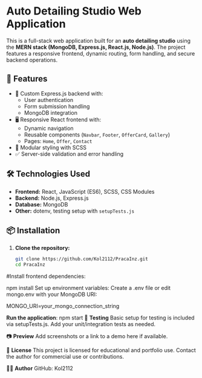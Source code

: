 # Auto Detailing Studio Web Application

This is a full-stack web application built for an **auto detailing studio** using the **MERN stack (MongoDB, Express.js, React.js, Node.js)**. The project features a responsive frontend, dynamic routing, form handling, and secure backend operations.

## 🚀 Features

- 🔧 Custom Express.js backend with:
  - User authentication
  - Form submission handling
  - MongoDB integration
- 🖥️ Responsive React frontend with:
  - Dynamic navigation
  - Reusable components (`Navbar`, `Footer`, `OfferCard`, `Gallery`)
  - Pages: `Home`, `Offer`, `Contact`
- 🎨 Modular styling with SCSS
- ✅ Server-side validation and error handling

## 🛠️ Technologies Used

- **Frontend:** React, JavaScript (ES6), SCSS, CSS Modules
- **Backend:** Node.js, Express.js
- **Database:** MongoDB
- **Other:** dotenv, testing setup with `setupTests.js`

## 📦 Installation

1. **Clone the repository:**
   ```bash
   git clone https://github.com/Kol2112/PracaInz.git
   cd PracaInz
#Install frontend dependencies:

npm install
Set up environment variables:
Create a .env file or edit mongo.env with your MongoDB URI:

MONGO_URI=your_mongo_connection_string

**Run the application**:
npm start
🧪 **Testing**
Basic setup for testing is included via setupTests.js. Add your unit/integration tests as needed.

📷 **Preview**
Add screenshots or a link to a demo here if available.

📄 **License**
This project is licensed for educational and portfolio use. Contact the author for commercial use or contributions.

👨‍💻 **Author**
GitHub: Kol2112
